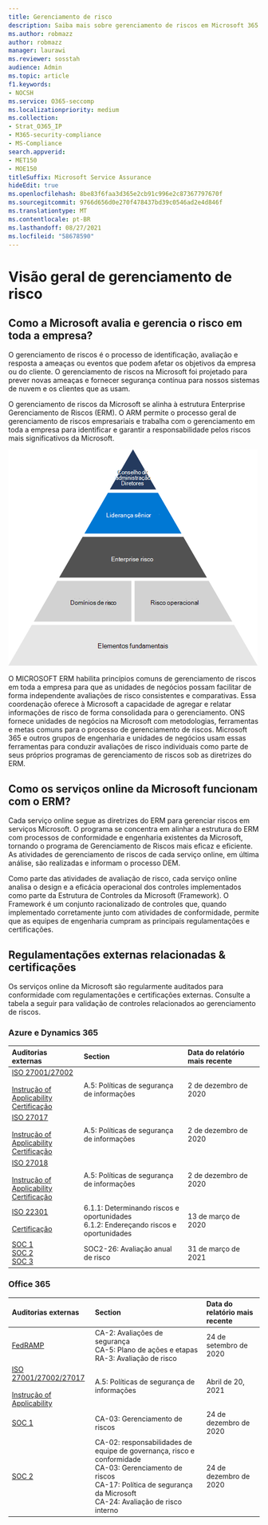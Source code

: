 ```yaml
---
title: Gerenciamento de risco
description: Saiba mais sobre gerenciamento de riscos em Microsoft 365
ms.author: robmazz
author: robmazz
manager: laurawi
ms.reviewer: sosstah
audience: Admin
ms.topic: article
f1.keywords:
- NOCSH
ms.service: O365-seccomp
ms.localizationpriority: medium
ms.collection:
- Strat_O365_IP
- M365-security-compliance
- MS-Compliance
search.appverid:
- MET150
- MOE150
titleSuffix: Microsoft Service Assurance
hideEdit: true
ms.openlocfilehash: 8be83f6faa3d365e2cb91c996e2c87367797670f
ms.sourcegitcommit: 9766d656d0e270f478437bd39c0546ad2e4d846f
ms.translationtype: MT
ms.contentlocale: pt-BR
ms.lasthandoff: 08/27/2021
ms.locfileid: "58678590"
---
```

# <a name="risk-management-overview"></a>Visão geral de gerenciamento de risco

## <a name="how-does-microsoft-assess-and-manage-risk-across-the-enterprise"></a>Como a Microsoft avalia e gerencia o risco em toda a empresa?

O gerenciamento de riscos é o processo de identificação, avaliação e resposta a ameaças ou eventos que podem afetar os objetivos da empresa ou do cliente. O gerenciamento de riscos na Microsoft foi projetado para prever novas ameaças e fornecer segurança contínua para nossos sistemas de nuvem e os clientes que as usam.

O gerenciamento de riscos da Microsoft se alinha à estrutura Enterprise Gerenciamento de Riscos (ERM). O ARM permite o processo geral de gerenciamento de riscos empresariais e trabalha com o gerenciamento em toda a empresa para identificar e garantir a responsabilidade pelos riscos mais significativos da Microsoft.

![Estrutura de gerenciamento de riscos.](../media/assurance-risk-management-structure.png)

O MICROSOFT ERM habilita princípios comuns de gerenciamento de riscos em toda a empresa para que as unidades de negócios possam facilitar de forma independente avaliações de risco consistentes e comparativas. Essa coordenação oferece à Microsoft a capacidade de agregar e relatar informações de risco de forma consolidada para o gerenciamento. ONS fornece unidades de negócios na Microsoft com metodologias, ferramentas e metas comuns para o processo de gerenciamento de riscos. Microsoft 365 e outros grupos de engenharia e unidades de negócios usam essas ferramentas para conduzir avaliações de risco individuais como parte de seus próprios programas de gerenciamento de riscos sob as diretrizes do ERM.

## <a name="how-do-microsoft-online-services-work-with-erm"></a>Como os serviços online da Microsoft funcionam com o ERM?

Cada serviço online segue as diretrizes do ERM para gerenciar riscos em serviços Microsoft. O programa se concentra em alinhar a estrutura do ERM com processos de conformidade e engenharia existentes da Microsoft, tornando o programa de Gerenciamento de Riscos mais eficaz e eficiente. As atividades de gerenciamento de riscos de cada serviço online, em última análise, são realizadas e informam o processo DEM.

Como parte das atividades de avaliação de risco, cada serviço online analisa o design e a eficácia operacional dos controles implementados como parte da Estrutura de Controles da Microsoft (Framework). O Framework é um conjunto racionalizado de controles que, quando implementado corretamente junto com atividades de conformidade, permite que as equipes de engenharia cumpram as principais regulamentações e certificações.

## <a name="related-external-regulations--certifications"></a>Regulamentações externas relacionadas & certificações

Os serviços online da Microsoft são regularmente auditados para conformidade com regulamentações e certificações externas. Consulte a tabela a seguir para validação de controles relacionados ao gerenciamento de riscos.

### <a name="azure-and-dynamics-365"></a>Azure e Dynamics 365

| **Auditorias externas** | **Section** | **Data do relatório mais recente** |
|:--------------------|:------------|:-----------------------|
| [ISO 27001/27002](https://servicetrust.microsoft.com/ViewPage/MSComplianceGuideV3?command=Download&downloadType=Document&downloadId=e9116047-f327-430c-a83f-166b7e561ad6&tab=7027ead0-3d6b-11e9-b9e1-290b1eb4cdeb&docTab=7027ead0-3d6b-11e9-b9e1-290b1eb4cdeb_ISO_Reports) <br><br> [Instrução of Applicability](https://servicetrust.microsoft.com/ViewPage/MSComplianceGuideV3?command=Download&downloadType=Document&downloadId=00af6c3e-7f3e-4e0d-8b0e-79f45ef2cef1&tab=7027ead0-3d6b-11e9-b9e1-290b1eb4cdeb&docTab=7027ead0-3d6b-11e9-b9e1-290b1eb4cdeb_ISO_Reports) <br> [Certificação](https://servicetrust.microsoft.com/ViewPage/MSComplianceGuideV3?command=Download&downloadType=Document&downloadId=d7af5304-3a31-40e6-9abb-e26352305d41&tab=7027ead0-3d6b-11e9-b9e1-290b1eb4cdeb&docTab=7027ead0-3d6b-11e9-b9e1-290b1eb4cdeb_ISO_Reports) | A.5: Políticas de segurança de informações | 2 de dezembro de 2020 |
| [ISO 27017](https://servicetrust.microsoft.com/ViewPage/MSComplianceGuideV3?command=Download&downloadType=Document&downloadId=e9116047-f327-430c-a83f-166b7e561ad6&tab=7027ead0-3d6b-11e9-b9e1-290b1eb4cdeb&docTab=7027ead0-3d6b-11e9-b9e1-290b1eb4cdeb_ISO_Reports) <br><br> [Instrução of Applicability](https://servicetrust.microsoft.com/ViewPage/MSComplianceGuideV3?command=Download&downloadType=Document&downloadId=a3bca0ac-867d-4204-b66b-13665f5f1e8d&tab=7027ead0-3d6b-11e9-b9e1-290b1eb4cdeb&docTab=7027ead0-3d6b-11e9-b9e1-290b1eb4cdeb_ISO_Reports) <br> [Certificação](https://servicetrust.microsoft.com/ViewPage/MSComplianceGuideV3?command=Download&downloadType=Document&downloadId=25718a8a-f34d-41e1-a95a-c49246508787&tab=7027ead0-3d6b-11e9-b9e1-290b1eb4cdeb&docTab=7027ead0-3d6b-11e9-b9e1-290b1eb4cdeb_ISO_Reports) | A.5: Políticas de segurança de informações | 2 de dezembro de 2020 |
| [ISO 27018](https://servicetrust.microsoft.com/ViewPage/MSComplianceGuideV3?command=Download&downloadType=Document&downloadId=e9116047-f327-430c-a83f-166b7e561ad6&tab=7027ead0-3d6b-11e9-b9e1-290b1eb4cdeb&docTab=7027ead0-3d6b-11e9-b9e1-290b1eb4cdeb_ISO_Reports) <br><br> [Instrução of Applicability](https://servicetrust.microsoft.com/ViewPage/MSComplianceGuideV3?command=Download&downloadType=Document&downloadId=00af6c3e-7f3e-4e0d-8b0e-79f45ef2cef1&tab=7027ead0-3d6b-11e9-b9e1-290b1eb4cdeb&docTab=7027ead0-3d6b-11e9-b9e1-290b1eb4cdeb_ISO_Reports) <br> [Certificação](https://servicetrust.microsoft.com/ViewPage/MSComplianceGuideV3?command=Download&downloadType=Document&downloadId=56904fc3-0942-4ff5-9eef-7cabc751a25c&tab=7027ead0-3d6b-11e9-b9e1-290b1eb4cdeb&docTab=7027ead0-3d6b-11e9-b9e1-290b1eb4cdeb_ISO_Reports) | A.5: Políticas de segurança de informações | 2 de dezembro de 2020 |
| [ISO 22301](https://servicetrust.microsoft.com/ViewPage/MSComplianceGuideV3?command=Download&downloadType=Document&downloadId=6d388547-fc88-46e3-8de2-6bc2edc08b06&tab=7027ead0-3d6b-11e9-b9e1-290b1eb4cdeb&docTab=7027ead0-3d6b-11e9-b9e1-290b1eb4cdeb_ISO_Reports) <br><br>  [Certificação](https://servicetrust.microsoft.com/ViewPage/MSComplianceGuideV3?command=Download&downloadType=Document&downloadId=ee4b611b-bb4d-4056-b189-00da36e88949&tab=7027ead0-3d6b-11e9-b9e1-290b1eb4cdeb&docTab=7027ead0-3d6b-11e9-b9e1-290b1eb4cdeb_ISO_Reports) | 6.1.1: Determinando riscos e oportunidades <br> 6.1.2: Endereçando riscos e oportunidades | 13 de março de 2020 |
| [SOC 1](https://servicetrust.microsoft.com/ViewPage/MSComplianceGuideV3?command=Download&downloadType=Document&downloadId=b8721ebd-af20-42fe-b22f-8332b0a19517&tab=7027ead0-3d6b-11e9-b9e1-290b1eb4cdeb&docTab=7027ead0-3d6b-11e9-b9e1-290b1eb4cdeb_SOC_%2F_SSAE_16_Reports) <br> [SOC 2](https://servicetrust.microsoft.com/ViewPage/MSComplianceGuideV3?command=Download&downloadType=Document&downloadId=234a0f57-83c1-4afc-a586-a0e7a59592f7&tab=7027ead0-3d6b-11e9-b9e1-290b1eb4cdeb&docTab=7027ead0-3d6b-11e9-b9e1-290b1eb4cdeb_SOC_%2F_SSAE_16_Reports) <br> [SOC 3](https://servicetrust.microsoft.com/ViewPage/MSComplianceGuideV3?command=Download&downloadType=Document&downloadId=75c8cbf6-e456-473c-a05e-34fea888ec2a&tab=7027ead0-3d6b-11e9-b9e1-290b1eb4cdeb&docTab=7027ead0-3d6b-11e9-b9e1-290b1eb4cdeb_SOC_%2F_SSAE_16_Reports) | SOC2-26: Avaliação anual de risco | 31 de março de 2021 |

### <a name="office-365"></a>Office 365

| **Auditorias externas** | **Section** | **Data do relatório mais recente** |
|:--------------------|:------------|:-----------------------|
| [FedRAMP](https://compliance.microsoft.com/compliancemanager) | CA-2: Avaliações de segurança <br> CA-5: Plano de ações e etapas <br> RA-3: Avaliação de risco | 24 de setembro de 2020 |
| [ISO 27001/27002/27017](https://servicetrust.microsoft.com/ViewPage/MSComplianceGuideV3?command=Download&downloadType=Document&downloadId=8d625374-4f2d-49f8-9d37-a4281ba98222&tab=7027ead0-3d6b-11e9-b9e1-290b1eb4cdeb&docTab=7027ead0-3d6b-11e9-b9e1-290b1eb4cdeb_ISO_Reports) <br><br> [Instrução of Applicability](https://servicetrust.microsoft.com/ViewPage/MSComplianceGuideV3?command=Download&downloadType=Document&downloadId=c0df4ce8-c77e-4183-84eb-c8688470d8b1&tab=7027ead0-3d6b-11e9-b9e1-290b1eb4cdeb&docTab=7027ead0-3d6b-11e9-b9e1-290b1eb4cdeb_ISO_Reports) | A.5: Políticas de segurança de informações | Abril de 20, 2021 |
| [SOC 1](https://servicetrust.microsoft.com/ViewPage/MSComplianceGuideV3?command=Download&downloadType=Document&downloadId=90df3f9c-3aaf-4dbf-99d0-ca9f2991721b&tab=7027ead0-3d6b-11e9-b9e1-290b1eb4cdeb&docTab=7027ead0-3d6b-11e9-b9e1-290b1eb4cdeb_SOC_%2F_SSAE_16_Reports) | CA-03: Gerenciamento de riscos | 24 de dezembro de 2020 |
| [SOC 2](https://servicetrust.microsoft.com/ViewPage/MSComplianceGuideV3?command=Download&downloadType=Document&downloadId=a73c1738-7892-42b7-acd3-87b6371c53f6&tab=7027ead0-3d6b-11e9-b9e1-290b1eb4cdeb&docTab=7027ead0-3d6b-11e9-b9e1-290b1eb4cdeb_SOC_%2F_SSAE_16_Reports) | CA-02: responsabilidades de equipe de governança, risco e conformidade <br> CA-03: Gerenciamento de riscos <br> CA-17: Política de segurança da Microsoft <br> CA-24: Avaliação de risco interno | 24 de dezembro de 2020 |
